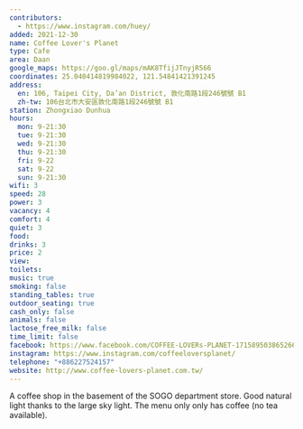 ```yaml
---
contributors:
  - https://www.instagram.com/huey/
added: 2021-12-30
name: Coffee Lover's Planet
type: Cafe
area: Daan
google_maps: https://goo.gl/maps/mAK8TfijJTnyjR566
coordinates: 25.040414819984022, 121.54841421391245
address:
  en: 106, Taipei City, Da’an District, 敦化南路1段246號號 B1
  zh-tw: 106台北市大安區敦化南路1段246號號 B1
station: Zhongxiao Dunhua
hours:
  mon: 9-21:30
  tue: 9-21:30
  wed: 9-21:30
  thu: 9-21:30
  fri: 9-22
  sat: 9-22
  sun: 9-21:30
wifi: 3
speed: 28
power: 3
vacancy: 4
comfort: 4
quiet: 3
food: 
drinks: 3
price: 2
view: 
toilets: 
music: true
smoking: false
standing_tables: true
outdoor_seating: true
cash_only: false
animals: false
lactose_free_milk: false
time_limit: false
facebook: https://www.facebook.com/COFFEE-LOVERs-PLANET-1715895038652669/
instagram: https://www.instagram.com/coffeeloversplanet/
telephone: "+886227524157"
website: http://www.coffee-lovers-planet.com.tw/
---
```


A coffee shop in the basement of the SOGO department store. Good natural light thanks to the large sky light. The menu only only has coffee (no tea available).
